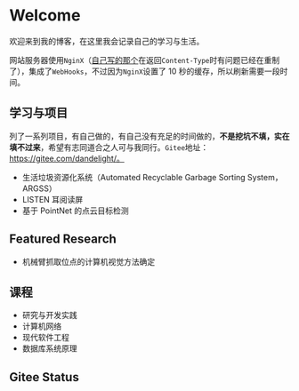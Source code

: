 # Welcome

欢迎来到我的博客，在这里我会记录自己的学习与生活。

网站服务器使用`NginX`（[自己写的那个](https://gitee.com/dandelight/enging/)在返回`Content-Type`时有问题已经在重制了），集成了`WebHooks`，不过因为`NginX`设置了 10 秒的缓存，所以刷新需要一段时间。

## 学习与项目

列了一系列项目，有自己做的，有自己没有充足的时间做的，**不是挖坑不填，实在填不过来**，希望有志同道合之人可与我同行。`Gitee`地址：https://gitee.com/dandelight/。

- 生活垃圾资源化系统（Automated Recyclable Garbage Sorting System，ARGSS）
- LISTEN 耳阅读屏
- 基于 PointNet 的点云目标检测

## Featured Research

- 机械臂抓取位点的计算机视觉方法确定

## 课程

- 研究与开发实践
- 计算机网络
- 现代软件工程
- 数据库系统原理

## Gitee Status

<script src='https://gitee.com/dandelight/blog/widget_preview' async defer></script><div id="osc-gitee-widget-tag"></div>
<style>
.osc_pro_color {color: #4183c4 !important;}
.osc_panel_color {background-color: #ffffff !important;}
.osc_background_color {background-color: #ffffff !important;}
.osc_border_color {border-color: #e3e9ed !important;}
.osc_desc_color {color: #666666 !important;}
.osc_link_color * {color: #9b9b9b !important;}
</style>
